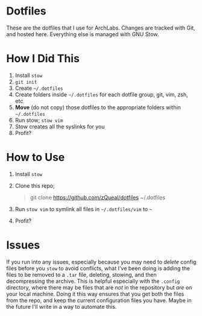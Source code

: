 # Dotfiles

These are the dotfiles that I use for ArchLabs. Changes are tracked with Git, and hosted here. Everything else is managed with GNU Stow.

# How I Did This

1. Install `stow` 
2. `git init`
2. Create `~/.dotfiles`
3. Create folders inside `~/.dotfiles` for each dotfile group, git, vim, zsh, etc
4. **Move** (do not copy) those dotfiles to the appropriate folders within `~/.dotfiles`
5. Run stow; `stow vim`
6. Stow creates all the syslinks for you
7. Profit?

# How to Use

1. Install `stow`
2. Clone this repo;

    > git clone https://github.com/zQueal/dotfiles ~/.dotfiles
    
3. Run `stow vim` to symlink all files in `~/.dotfiles/vim` to `~`
4. Profit?

# Issues

If you run into any issues, especially because you may need to *delete* config files before you `stow` to avoid conflicts, what I've been doing is adding the files to be removed to a `.tar` file, deleting, stowing, and then decompressing the archive. This is helpful especially with the `.config` directory, where there may be files that are *not* in the repository but *are* on your local machine. Doing it this way ensures that you get both the files from the repo, and keep the current configuration files you have. Maybe in the future I'll write in a way to automate this.

